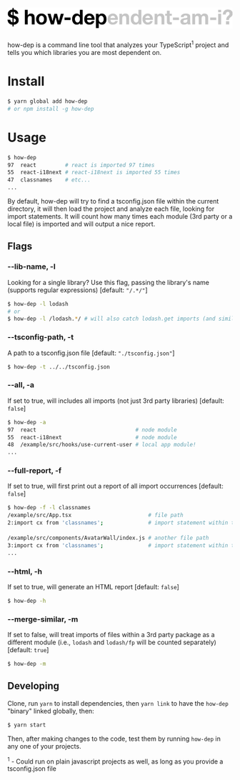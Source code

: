 # ![How Dep](/logo.png)

how-dep is a command line tool that analyzes your TypeScript<sup>1</sup> project and tells you which libraries you are most dependent on.

# Install

```sh
$ yarn global add how-dep
# or npm install -g how-dep
```

# Usage

```sh
$ how-dep
97	react         # react is imported 97 times
55	react-i18next # react-i18next is imported 55 times
47	classnames    # etc...
...
```

By default, how-dep will try to find a tsconfig.json file within the current directory, it will then load the project and analyze each file, looking for import statements. It will count how many times each module (3rd party or a local file) is imported and will output a nice report.

## Flags

### --lib-name, -l

Looking for a single library? Use this flag, passing the library's name (supports regular expressions) [default: `"/.*/"`]

```sh
$ how-dep -l lodash
# or
$ how-dep -l /lodash.*/ # will also catch lodash.get imports (and similar)
```

### --tsconfig-path, -t

A path to a tsconfig.json file [default: `"./tsconfig.json"`]

```sh
$ how-dep -t ../../tsconfig.json
```

### --all, -a

If set to true, will includes all imports (not just 3rd party libraries) [default: `false`]

```sh
$ how-dep -a
97	react                               # node module
55	react-i18next                       # node module
48  /example/src/hooks/use-current-user # local app module!
...
```

### --full-report, -f

If set to true, will first print out a report of all import occurrences [default: `false`]

```sh
$ how-dep -f -l classnames
/example/src/App.tsx                        # file path
2:import cx from 'classnames';              # import statement within that file

/example/src/components/AvatarWall/index.js # another file path
3:import cx from 'classnames';              # import statement within that file
...
```

### --html, -h

If set to true, will generate an HTML report [default: `false`]

```sh
$ how-dep -h
```

### --merge-similar, -m

If set to false, will treat imports of files within a 3rd party package as a different module (i.e., `lodash` and `lodash/fp` will be counted separately) [default: `true`]

```sh
$ how-dep -m
```

## Developing

Clone, run `yarn` to install dependencies, then `yarn link` to have the `how-dep` "binary" linked globally, then:

```sh
$ yarn start
```

Then, after making changes to the code, test them by running `how-dep` in any one of your projects.

<sup>1</sup> - Could run on plain javascript projects as well, as long as you provide a tsconfig.json file
